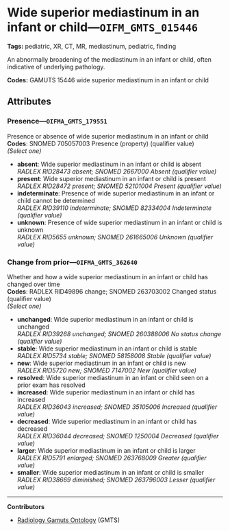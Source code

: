 # Wide superior mediastinum in an infant or child—`OIFM_GMTS_015446`

**Tags:** pediatric, XR, CT, MR, mediastinum, pediatric, finding

An abnormally broadening of the mediastinum in an infant or child, often indicative of underlying pathology.

**Codes:** GAMUTS 15446 wide superior mediastinum in an infant or child

## Attributes

### Presence—`OIFMA_GMTS_179551`

Presence or absence of wide superior mediastinum in an infant or child  
**Codes**: SNOMED 705057003 Presence (property) (qualifier value)  
*(Select one)*

- **absent**: Wide superior mediastinum in an infant or child is absent  
_RADLEX RID28473 absent; SNOMED 2667000 Absent (qualifier value)_
- **present**: Wide superior mediastinum in an infant or child is present  
_RADLEX RID28472 present; SNOMED 52101004 Present (qualifier value)_
- **indeterminate**: Presence of wide superior mediastinum in an infant or child cannot be determined  
_RADLEX RID39110 indeterminate; SNOMED 82334004 Indeterminate (qualifier value)_
- **unknown**: Presence of wide superior mediastinum in an infant or child is unknown  
_RADLEX RID5655 unknown; SNOMED 261665006 Unknown (qualifier value)_

### Change from prior—`OIFMA_GMTS_362640`

Whether and how a wide superior mediastinum in an infant or child has changed over time  
**Codes**: RADLEX RID49896 change; SNOMED 263703002 Changed status (qualifier value)  
*(Select one)*

- **unchanged**: Wide superior mediastinum in an infant or child is unchanged  
_RADLEX RID39268 unchanged; SNOMED 260388006 No status change (qualifier value)_
- **stable**: Wide superior mediastinum in an infant or child is stable  
_RADLEX RID5734 stable; SNOMED 58158008 Stable (qualifier value)_
- **new**: Wide superior mediastinum in an infant or child is new  
_RADLEX RID5720 new; SNOMED 7147002 New (qualifier value)_
- **resolved**: Wide superior mediastinum in an infant or child seen on a prior exam has resolved  
- **increased**: Wide superior mediastinum in an infant or child has increased  
_RADLEX RID36043 increased; SNOMED 35105006 Increased (qualifier value)_
- **decreased**: Wide superior mediastinum in an infant or child has decreased  
_RADLEX RID36044 decreased; SNOMED 1250004 Decreased (qualifier value)_
- **larger**: Wide superior mediastinum in an infant or child is larger  
_RADLEX RID5791 enlarged; SNOMED 263768009 Greater (qualifier value)_
- **smaller**: Wide superior mediastinum in an infant or child is smaller  
_RADLEX RID38669 diminished; SNOMED 263796003 Lesser (qualifier value)_

---

**Contributors**

- [Radiology Gamuts Ontology](https://gamuts.net/) (GMTS)